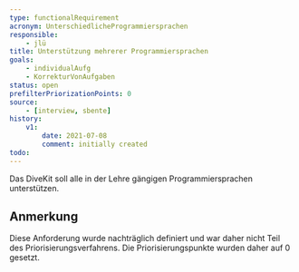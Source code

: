 ```yaml
---
type: functionalRequirement
acronym: UnterschiedlicheProgrammiersprachen
responsible: 
    - jlü
title: Unterstützung mehrerer Programmiersprachen
goals: 
    - individualAufg
    - KorrekturVonAufgaben
status: open
prefilterPriorizationPoints: 0
source:
    - [interview, sbente]
history:
    v1:
        date: 2021-07-08
        comment: initially created
todo:
---
```


Das DiveKit soll alle in der Lehre gängigen Programmiersprachen unterstützen.

## Anmerkung
Diese Anforderung wurde nachträglich definiert und war daher nicht Teil des Priorisierungsverfahrens. Die Priorisierungspunkte wurden daher auf 0 gesetzt.
